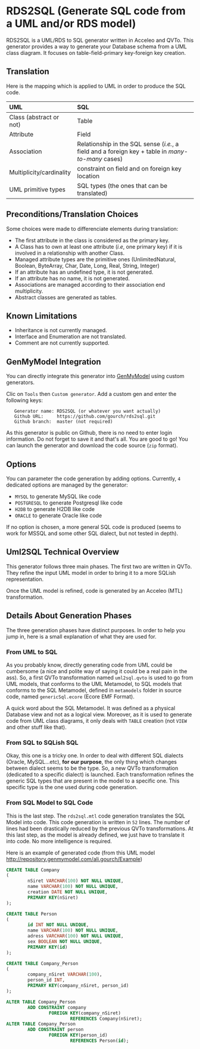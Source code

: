 # RDS2SQL (Generate SQL code from a UML and/or RDS model)

RDS2SQL is a UML/RDS to SQL generator written in Acceleo and QVTo. This generator provides a 
way to generate your Database schema from a UML class diagram. It focuses on table-field-primary key-foreign key
creation.

## Translation 

Here is the mapping which is applied to UML in order to produce the SQL code.

| UML | SQL |
| :-- | :-- |
|Class (abstract or not) | Table |
|Attribute | Field |
|Association | Relationship in the SQL sense (*i.e.*, a field and a foreign key + table in *many-to-many* cases) |
|Multiplicity/cardinality | constraint on field and on foreign key location |
|UML primitive types | SQL types (the ones that can be translated) |

## Preconditions/Translation Choices

Some choices were made to differenciate elements during translation:

- The first attribute in the class is considered as the primary key.
- A Class has to own at least one attribute (*i.e*, one primary key) if it is involved in a relationship with
another Class.
- Managed attribute types are the primitive ones (UnlimitedNatural, Boolean, ByteArray, Char, Date, Long, Real, String, Integer)
- If an attribute has an undefined type, it is not generated.
- If an attribute has no name, it is not generated.
- Associations are managed according to their association end multiplicity.
- Abstract classes are generated as tables.
 
## Known Limitations

- Inheritance is not currently managed.
- Interface and Enumeration are not translated.
- Comment are not currently supported.

## GenMyModel Integration

You can directly integrate this generator into [GenMyModel](http://www.genmymodel.com "GenMyModel Website") using
custom generators. 

Clic on `Tools` then `Custom generator`. Add a custom gen and enter the following keys:

       Generator name: RDS2SQL (or whatever you want actually)
       Github URL:     https://github.com/gourch/rds2sql.git
       Github branch:  master (not required)

As this generator is public on Github, there is no need to enter login information. Do not forget to save it and
that's all. You are good to go! You can launch the generator and download the code source (`zip` format).

## Options

You can parameter the code generation by adding options. Currently, `4` dedicated options are managed by the
generator:

- `MYSQL` to generate MySQL like code
- `POSTGRESQL` to generate Postgresql like code
- `H2DB` to generate H2DB like code
- `ORACLE` to generate Oracle like code

If no option is chosen, a more general SQL code is produced (seems to work for MSSQL and some other SQL dialect, but not tested in depth).

## Uml2SQL Technical Overview

This generator follows three main phases. The first two are
written in QVTo. They refine the input UML model in order to bring
it to a more SQLish representation.

Once the UML model is refined, code is generated by an Acceleo (MTL)
transformation.

## Details About Generation Phases

The three generation phases have distinct purposes. In order to help
you jump in, here is a small explanation of what they are used for.

### From UML to SQL

As you probably know, directly generating code from UML could be cumbersome (a nice and polite way of
saying it could be a real pain in the ass). So, a first QVTo transformation named `uml2sql.qvto` is used to go from UML
models, that conforms to the UML Metamodel, to SQL models that conforms to the SQL Metamodel, defined in `metamodels` 
folder in source code, named `genericSql.ecore` (Ecore EMF Format). 

A quick word about the SQL Metamodel. It was defined as a physical Database view and not as a logical view. Moreover,
as it is used to generate code from UML class diagrams, it only deals with `TABLE` creation (not `VIEW` and other stuff
like that).

### From SQL to SQLish SQL

Okay, this one is a tricky one. In order to deal with different SQL dialects (Oracle, MySQL...etc), __for our purpose__, the
only thing which changes between dialect seems to be the type. So, a new QVTo transformation (dedicated to a 
specific dialect) is launched. Each transformation refines the generic SQL types that are present in the model to a specific
one. This specific type is the one used during code generation.

### From SQL Model to SQL Code

This is the last step. The `rds2sql.mtl` code generation translates the SQL Model into code. This code generation is written
in `52` lines. The number of lines had been drastically reduced by the previous QVTo transformations. At this last step, as
the model is already defined, we just have to translate it into code. No more intelligence is required.

Here is an example of generated code (from this UML model <http://repository.genmymodel.com/ali.gourch/Example>)

```sql
CREATE TABLE Company
(
        nSiret VARCHAR(100) NOT NULL UNIQUE,
        name VARCHAR(100) NOT NULL UNIQUE,
        creation DATE NOT NULL UNIQUE,
        PRIMARY KEY(nSiret)
);

CREATE TABLE Person
(
        id INT NOT NULL UNIQUE,
        name VARCHAR(100) NOT NULL UNIQUE,
        adress VARCHAR(100) NOT NULL UNIQUE,
        sex BOOLEAN NOT NULL UNIQUE,
        PRIMARY KEY(id)
);

CREATE TABLE Company_Person
(
        company_nSiret VARCHAR(100),
        person_id INT,
        PRIMARY KEY(company_nSiret, person_id)
);

ALTER TABLE Company_Person
        ADD CONSTRAINT company
                FOREIGN KEY(company_nSiret)
                        REFERENCES Company(nSiret); 
ALTER TABLE Company_Person
        ADD CONSTRAINT person
                FOREIGN KEY(person_id)
                        REFERENCES Person(id);
```
     
     
